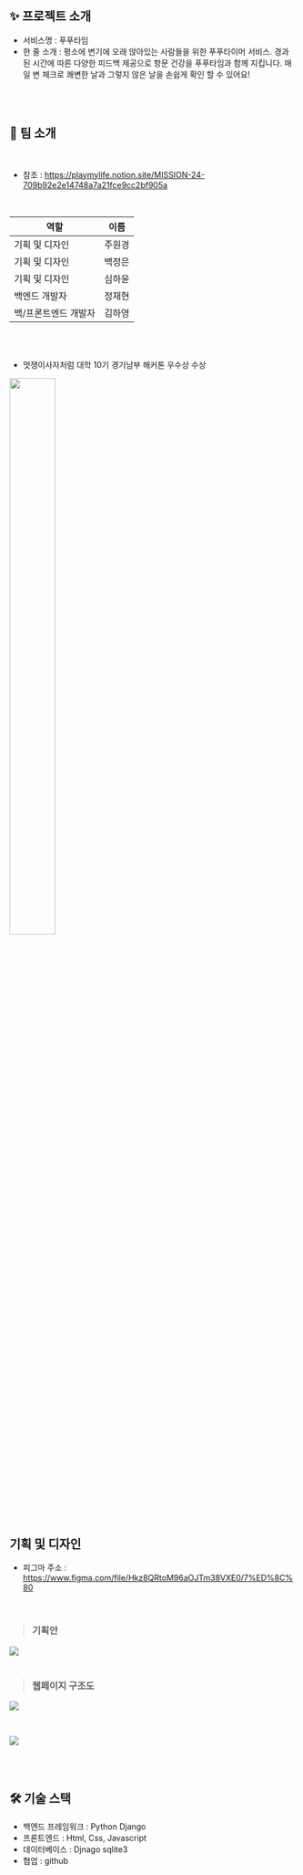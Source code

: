 
## ✨ 프로젝트 소개
- 서비스명 : 푸푸타임
- 한 줄 소개 : 평소에 변기에 오래 앉아있는 사람들을 위한 푸푸타이머 서비스. 경과된 시간에 따른 다양한 피드백 제공으로 항문 건강을 푸푸타임과 함께 지킵니다. 매일 변 체크로 쾌변한 날과 그렇지 않은 날을 손쉽게 확인 할 수 있어요!


<br>
<br>
 

## 🙋 팀 소개

<br>

- 참조 : https://playmylife.notion.site/MISSION-24-709b92e2e14748a7a21fce9cc2bf905a

<br>

|    역할    |   이름   |
| ----------------- | ------ |
| 기획 및 디자인 | 주원경 |
| 기획 및 디자인 | 백정은 |
| 기획 및 디자인 | 심하윤 |
| 백엔드 개발자 | 정재현 |
| 백/프론트엔드 개발자 | 김하영 |

<br>
<br>

- 멋쟁이사자처럼 대학 10기 경기남부 해커톤 우수상 수상

<img src = "https://user-images.githubusercontent.com/88773219/188952953-16bb9a8b-7144-4e07-996a-a97da0672094.png" width="40%" height="50%"></img>





<br>
<br>


## 기획 및 디자인
- 피그마 주소 : https://www.figma.com/file/Hkz8QRtoM96aOJTm38VXE0/7%ED%8C%80

<br>

> ### 기획안 
<img src="https://user-images.githubusercontent.com/88773219/187500036-db11c679-2ae7-494a-a229-55aed452d1f5.png">

<br>
<br>

> ### 웹페이지 구조도

<img src = "https://user-images.githubusercontent.com/88773219/187496268-036265e8-9c71-4606-9d28-d8f5b19bf089.png"></img>

<br>

<img src = "https://user-images.githubusercontent.com/88773219/187496495-ab83173f-96ef-4f02-9978-9bf133e7866a.png"></img>

<br>
<br>

## 🛠 기술 스택
- 백엔드 프레임워크 : Python Django
- 프론트엔드 : Html, Css, Javascript
- 데이터베이스 : Djnago sqlite3
- 협업 : github

<br>
<br>
